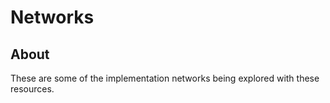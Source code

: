 # Networks

## About

These are some of the implementation networks being explored
with these resources.

